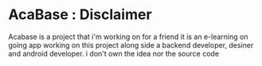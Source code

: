 # AcaBase : Disclaimer
Acabase is a project that i'm working on for a friend
it is an e-learning on going app
working on this project along side a backend developer, desiner and android developer.
i don't own the idea nor the source code 
